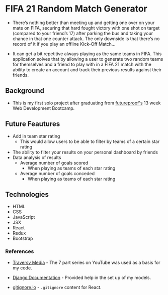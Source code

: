 # FIFA 21 Random Match Generator

-   There’s nothing better than meeting up and getting one over on your mate on FIFA, securing that hard fought victory with one shot on target (compared to your friend’s 17) after parking the bus and taking your chance in that one counter attack. The only downside is that there’s no record of it if you play an offline Kick-Off Match...

-   It can get a bit repetitive always playing as the same teams in FIFA. This application solves that by allowing a user to generate two random teams for themselves and a friend to play with in a FIFA 21 match with the ability to create an account and track their previous results against their friends.

## Background

-   This is my first solo project after graduating from [futureproof's](https://getfutureproof.co.uk/) 13 week Web Development Bootcamp.

## Future Feautures

-   Add in team star rating
    -   This would allow users to be able to filter by teams of a certain star rating
-   The ability to filter your results on your personal dashboard by friends
-   Data analysis of results
    -   Average number of goals scored
        -   When playing as teams of each star rating
    -   Average number of goals conceded
        -   When playing as teams of each star rating

## Technologies

-   HTML
-   CSS
-   JavaScript
-   JSX
-   React
-   Redux
-   Bootstrap

### References

-   [Traversy Media](https://www.youtube.com/watch?v=Uyei2iDA4Hs&list=PLillGF-RfqbbRA-CIUxlxkUpbq0IFkX60&index=1) - The 7 part series on YouTube was used as a basis for my code.
-   [Django Documentation](https://www.djangoproject.com/) - Provided help in the set up of my models.

-   [gitignore.io](https://www.toptal.com/developers/gitignore) - `.gitignore` content for React.
